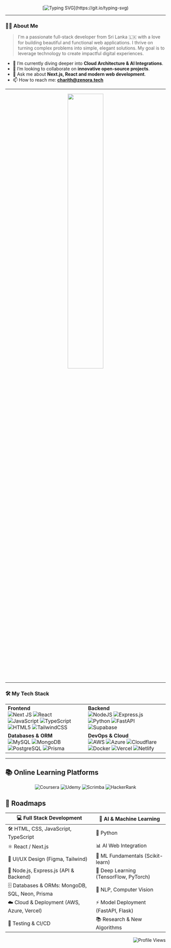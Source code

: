 <div align="center">
  
  [![Typing SVG](https://readme-typing-svg.demolab.com?font=Metal&size=35&pause=1000&width=435&lines=Hi+there+%F0%9F%91%8B%2C+I'm+Charith!;)](https://git.io/typing-svg)
  
</div>

 ---

### 👨‍💻 About Me

> I'm a passionate full-stack developer from Sri Lanka 🇱🇰 with a love for building beautiful and functional web applications. I thrive on turning complex problems into simple, elegant solutions. My goal is to leverage technology to create impactful digital experiences.


-   🌱 I’m currently diving deeper into **Cloud Architecture & AI Integrations**.
-   🔭 I’m looking to collaborate on **innovative open-source projects**.
-   💬 Ask me about **Next.js, React and modern web development**.
-   📫 How to reach me: **charith@zenora.tech**

---

<div align="center">
  <img align="center" width="47%" src="https://github-readme-stats.vercel.app/api?username=charith-codex&show_icons=true&theme=radical">
</div>

---

### 🛠️ My Tech Stack


<table>
  <tr>
    <td valign="top" width="50%">
      <strong>Frontend</strong><br>
      <img src="https://img.shields.io/badge/next.js-000000?style=for-the-badge&logo=nextdotjs&logoColor=white" alt="Next JS">
      <img src="https://img.shields.io/badge/react-%2320232a.svg?style=for-the-badge&logo=react&logoColor=%2361DAFB" alt="React">
      <img src="https://img.shields.io/badge/javascript-%23323330.svg?style=for-the-badge&logo=javascript&logoColor=%23F7DF1E" alt="JavaScript">
      <img src="https://img.shields.io/badge/TypeScript-007ACC?style=for-the-badge&logo=typescript&logoColor=white" alt="TypeScript">
      <img src="https://img.shields.io/badge/html5-%23E34F26.svg?style=for-the-badge&logo=html5&logoColor=white" alt="HTML5">
      <img src="https://img.shields.io/badge/tailwindcss-%2338B2AC.svg?style=for-the-badge&logo=tailwind-css&logoColor=white" alt="TailwindCSS">
    </td>
    <td valign="top" width="50%">
      <strong>Backend</strong><br>
      <img src="https://img.shields.io/badge/node.js-6DA55F?style=for-the-badge&logo=node.js&logoColor=white" alt="NodeJS">
      <img src="https://img.shields.io/badge/Express.js-000000?style=for-the-badge&logo=express&logoColor=white" alt="Express.js">
      <img src="https://img.shields.io/badge/python-3670A0?style=for-the-badge&logo=python&logoColor=ffdd54" alt="Python">
      <img src="https://img.shields.io/badge/FastAPI-009688?style=for-the-badge&logo=fastapi&logoColor=white" alt="FastAPI">
      <img src="https://img.shields.io/badge/Supabase-3ECF8E?style=for-the-badge&logo=supabase&logoColor=white" alt="Supabase">
    </td>
  </tr>
  <tr>
    <td valign="top" width="50%">
      <strong>Databases & ORM</strong><br>
      <img src="https://img.shields.io/badge/mysql-4479A1.svg?style=for-the-badge&logo=mysql&logoColor=white" alt="MySQL">
      <img src="https://img.shields.io/badge/MongoDB-%234ea94b.svg?style=for-the-badge&logo=mongodb&logoColor=white" alt="MongoDB">
      <img src="https://img.shields.io/badge/PostgreSQL-316192?style=for-the-badge&logo=postgresql&logoColor=white" alt="PostgreSQL">
      <img src="https://img.shields.io/badge/Prisma-3982CE?style=for-the-badge&logo=Prisma&logoColor=white" alt="Prisma">
    </td>
    <td valign="top" width="50%">
      <strong>DevOps & Cloud</strong><br>
      <img src="https://img.shields.io/badge/AWS-%23FF9900.svg?style=for-the-badge&logo=amazon-aws&logoColor=white" alt="AWS">
      <img src="https://img.shields.io/badge/azure-%230072C6.svg?style=for-the-badge&logo=microsoftazure&logoColor=white" alt="Azure">
      <img src="https://img.shields.io/badge/Cloudflare-F38020?style=for-the-badge&logo=Cloudflare&logoColor=white" alt="Cloudflare">
      <img src="https://img.shields.io/badge/Docker-%230249ED.svg?style=for-the-badge&logo=docker&logoColor=white" alt="Docker">
      <img src="https://img.shields.io/badge/vercel-%23000000.svg?style=for-the-badge&logo=vercel&logoColor=white" alt="Vercel">
      <img src="https://img.shields.io/badge/netlify-%23000000.svg?style=for-the-badge&logo=netlify&logoColor=#00C7B7" alt="Netlify">
    </td>
  </tr>
</table>

---

## 📚 Online Learning Platforms

<div align="center">
  <img src="https://img.shields.io/badge/Coursera-%230056D2.svg?style=for-the-badge&logo=Coursera&logoColor=white" alt="Coursera">
  <img src="https://img.shields.io/badge/Udemy-A435F0?style=for-the-badge&logo=Udemy&logoColor=white" alt="Udemy">
  <img src="https://img.shields.io/badge/-Scrimba-2B283A?style=for-the-badge&logo=scrimba&logoColor=white" alt="Scrimba">
  <img src="https://img.shields.io/badge/-Hackerrank-2EC866?style=for-the-badge&logo=HackerRank&logoColor=white" alt="HackerRank">
</div>

## 🚀 Roadmaps

| 💻 **Full Stack Development**                   | 🤖 **AI & Machine Learning**                 |
|------------------------------------------------|---------------------------------------------|
| 🛠️ HTML, CSS, JavaScript, TypeScript                         | 🐍 Python                             |
| ⚛️ React / Next.js                              | 📊 AI Web Integration          |
| 🎨 UI/UX Design (Figma, Tailwind)                | 🤖 ML Fundamentals (Scikit-learn)           |
| 🚀 Node.js, Express.js (API & Backend)           | 🧠 Deep Learning (TensorFlow, PyTorch)      |
| 🗄️ Databases & ORMs: MongoDB, SQL, Neon, Prisma                  | 🧩 NLP, Computer Vision                      |
| ☁️ Cloud & Deployment (AWS, Azure, Vercel) | ⚡ Model Deployment (FastAPI, Flask)         |
| 🔧 Testing & CI/CD                               | 📚 Research & New Algorithms                 |

<div align="right">
  <img src="https://komarev.com/ghpvc/?username=charith-codex&color=blueviolet" alt="Profile Views">
</div>
